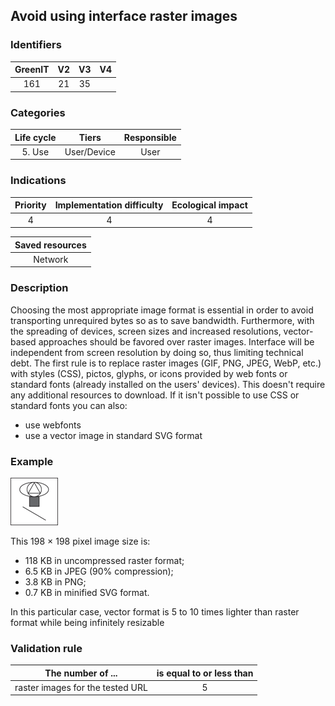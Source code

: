 ## Avoid using interface raster images

### Identifiers

| GreenIT |  V2  |  V3  |  V4  |
|:-------:|:----:|:----:|:----:|
|  161    | 21  | 35  |      |

### Categories

| Life cycle |  Tiers  |  Responsible  |
|:---------:|:----:|:----:|
| 5. Use | User/Device | User |

### Indications

| Priority |      Implementation difficulty       |  Ecological impact    |
|:-------------------:|:-------------------------:|:---------------------:|
| 4 | 4 | 4 |

|Saved resources                                    |
|:----------------------------------------------------------:|
|  Network  |

### Description

Choosing the most appropriate image format is essential in order to avoid transporting unrequired bytes so as to save bandwidth.
Furthermore, with the spreading of devices, screen sizes and increased resolutions, vector-based approaches should be favored over raster images. Interface will be independent from screen resolution by doing so, thus limiting technical debt. The first rule is to replace raster images (GIF, PNG, JPEG, WebP, etc.) with styles (CSS), pictos, glyphs, or icons provided by web fonts or standard fonts (already installed on the users' devices). This doesn't require any additional resources to download. If it isn't possible to use CSS or standard fonts you can also:

- use webfonts
- use a vector image in standard SVG format


### Example


![img.png](img.png)

This 198 × 198 pixel image size is:
  - 118 KB in uncompressed raster format;
  - 6.5 KB in JPEG (90% compression);
  - 3.8 KB in PNG;
  - 0.7 KB in minified SVG format.

In this particular case, vector format is 5 to 10 times lighter than raster format while being infinitely resizable
### Validation rule

| The number of ...     | is equal to or less than   |  
|-------------------|:-------------------------:|
| raster images for the tested URL  | 5  |
